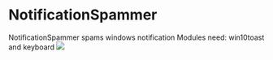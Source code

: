 # NotificationSpammer
NotificationSpammer spams windows notification Modules need: win10toast and keyboard
![](https://github.com/kai9987kai/AutoClicker/)
